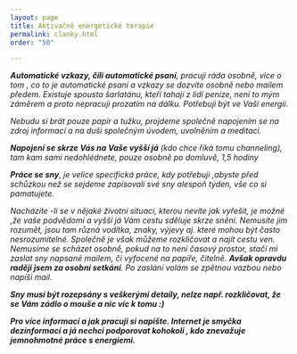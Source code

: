 ```yaml
---
layout: page
title: Aktivačně energetické terapie
permalink: clanky.html
order: "50"

---
```

**_Automatické vzkazy, čili automatické psaní_**_, pracuji ráda osobně, více o tom , co to je automatické psaní a vzkazy se dozvíte osobně nebo mailem předem. Existuje spousta šarlatánu, kteří tahají z lidí peníze, není to mým záměrem a proto nepracuji prozatím na dálku. Potřebuji být ve Vaší energii._

_Nebudu si brát pouze papír a tužku, projdeme společně napojením se na zdroj informací a na duši společným úvodem, uvolněním a meditací._

**_Napojení se skrze Vás na Vaše vyšší já_** _(kdo chce říká tomu channeling), tam kam sami nedohlédnete, pouze osobně po domluvě, 1,5 hodiny_

**_Práce se sny_**_, je velice specifická práce, kdy potřebuji ,abyste před schůzkou než se sejdeme zapisovali své sny alespoň týden, vše co si pamatujete._

_Nacházíte -li se v nějaké životní situaci, kterou nevíte jak vyřešit, je možné ,že vaše podvědomí a vyšší já Vám cestu sděluje skrze snění. Nemusíte jim rozumět, jsou tam různá vodítka, znaky, výjevy aj. které mohou být často nesrozumitelné. Společně je však můžeme rozkličovat a najít cestu ven. Nemusíme se scházet osobně, pokud na to není časový prostor, stačí mi zaslat sny napsané mailem, či vyfocené na papíře, čitelně. **Avšak opravdu raději jsem za osobní setkání**. Po zaslání volám se zpětnou vazbou nebo napíši mail._

**_Sny musí být rozepsány s veškerými detaily, nelze např. rozkličovat, že se Vám zádlo o mouše a nic víc k tomu :)_**

**_Pro více informací a jak pracuji si napište. Internet je smyčka dezinformací a já nechci podporovat kohokoli , kdo znevažuje jemnohmotné práce s energiemi._**